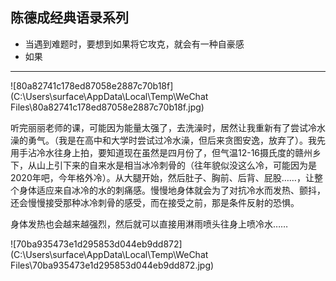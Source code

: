 ## 陈德成经典语录系列

- 当遇到难题时，要想到如果将它攻克，就会有一种自豪感
- 如果



---------

![80a82741c178ed87058e2887c70b18f](C:\Users\surface\AppData\Local\Temp\WeChat Files\80a82741c178ed87058e2887c70b18f.jpg)

听完丽丽老师的课，可能因为能量太强了，去洗澡时，居然让我重新有了尝试冷水澡的勇气。（我是在高中和大学时尝试过冷水澡，但后来贪图安逸，放弃了）。我先用手沾冷水往身上拍，要知道现在虽然是四月份了，但气温12-16摄氏度的赣州乡下，从山上引下来的自来水是相当冰冷刺骨的（往年貌似没这么冷，可能因为是2020年吧，今年格外冷）。从大腿开始，然后肚子、胸前、后背、屁股……，让整个身体适应来自冰冷的水的刺痛感。慢慢地身体就会为了对抗冷水而发热、颤抖，还会慢慢接受那种冰冷刺骨的感受，而在接受之前，那是条件反射的恐惧。

身体发热也会越来越强烈，然后就可以直接用淋雨喷头往身上喷冷水……

![70ba935473e1d295853d044eb9dd872](C:\Users\surface\AppData\Local\Temp\WeChat Files\70ba935473e1d295853d044eb9dd872.jpg)

